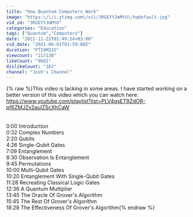 ```yaml
---
title: "How Quantum Computers Work"
image: "https:\/\/i.ytimg.com\/vi\/3RGEYYJmMtU\/hqdefault.jpg"
vid_id: "3RGEYYJmMtU"
categories: "Education"
tags: ["Quantum","Computers"]
date: "2021-11-22T01:49:24+03:00"
vid_date: "2021-06-01T01:59:08Z"
duration: "PT19M31S"
viewcount: "217138"
likeCount: "9681"
dislikeCount: "162"
channel: "Josh's Channel"
---
```

{% raw %}This video is lacking in some areas. I have started working on a better version of this video which you can watch here: <a rel="nofollow" target="blank" href="https://www.youtube.com/playlist?list=PLV4qsET9ZdOR-pf6ZMJZx2auIZScXhCaW">https://www.youtube.com/playlist?list=PLV4qsET9ZdOR-pf6ZMJZx2auIZScXhCaW</a><br /><br /><br />0:00 Introduction<br />0:32 Complex Numbers<br />2:20 Qubits<br />4:26 Single-Qubit Gates<br />7:09 Entanglement<br />8:30 Observation Is Entanglement<br />9:45 Permutations<br />10:00 Multi-Qubit Gates<br />10:20 Entanglement With Single-Qubit Gates<br />11:28 Recreating Classical Logic Gates<br />12:36 A Quantum Multiplier<br />13:45 The Oracle Of Grover's Algorithm<br />15:45 The Rest Of Grover's Algorithm<br />18:28 The Effectiveness Of Grover's Algorithm{% endraw %}
